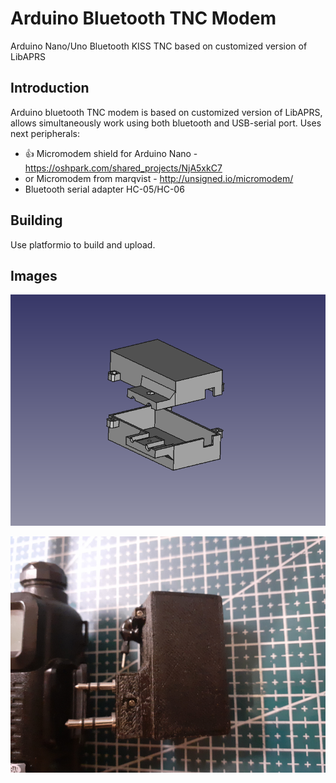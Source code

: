 Arduino Bluetooth TNC Modem
===========================
Arduino Nano/Uno Bluetooth KISS TNC based on customized version of LibAPRS

Introduction
------------
Arduino bluetooth TNC modem is based on customized version of LibAPRS, allows 
simultaneously work using both bluetooth and USB-serial port. Uses next
peripherals:

 * &#128077; Micromodem shield for Arduino Nano - https://oshpark.com/shared_projects/NjA5xkC7
 * or Micromodem from marqvist - http://unsigned.io/micromodem/
 * Bluetooth serial adapter HC-05/HC-06

Building
------------
Use platformio to build and upload.

Images
-------
![alt text](extras/images/cad.png)

![alt text](extras/images/modem.png)
